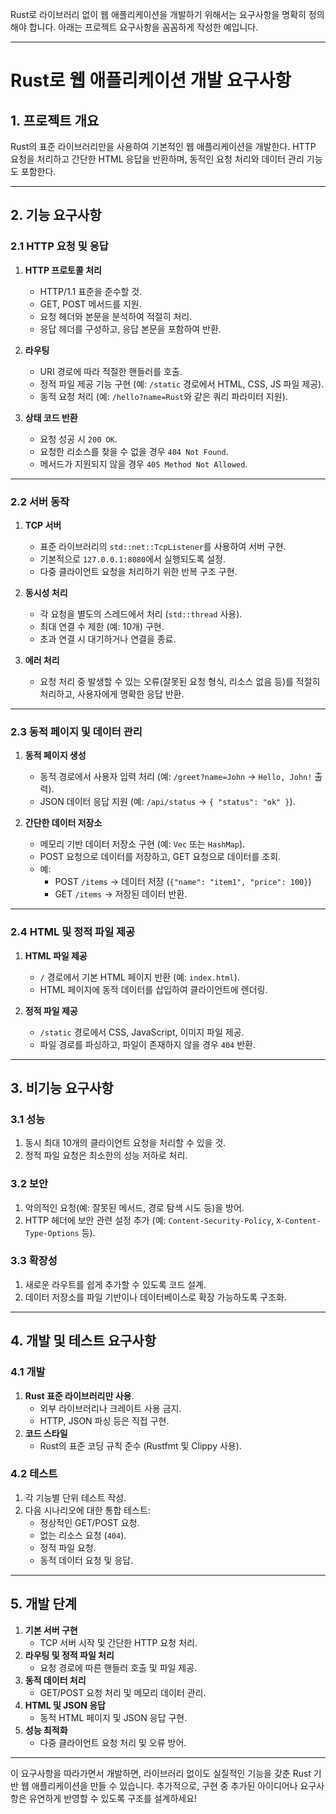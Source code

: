 Rust로 라이브러리 없이 웹 애플리케이션을 개발하기 위해서는 요구사항을 명확히 정의해야 합니다. 아래는 프로젝트 요구사항을 꼼꼼하게 작성한 예입니다.

---

# **Rust로 웹 애플리케이션 개발 요구사항**

## **1. 프로젝트 개요**
Rust의 표준 라이브러리만을 사용하여 기본적인 웹 애플리케이션을 개발한다. HTTP 요청을 처리하고 간단한 HTML 응답을 반환하며, 동적인 요청 처리와 데이터 관리 기능도 포함한다.

---

## **2. 기능 요구사항**

### **2.1 HTTP 요청 및 응답**
1. **HTTP 프로토콜 처리**
    - HTTP/1.1 표준을 준수할 것.
    - GET, POST 메서드를 지원.
    - 요청 헤더와 본문을 분석하여 적절히 처리.
    - 응답 헤더를 구성하고, 응답 본문을 포함하여 반환.

2. **라우팅**
    - URI 경로에 따라 적절한 핸들러를 호출.
    - 정적 파일 제공 기능 구현 (예: `/static` 경로에서 HTML, CSS, JS 파일 제공).
    - 동적 요청 처리 (예: `/hello?name=Rust`와 같은 쿼리 파라미터 지원).

3. **상태 코드 반환**
    - 요청 성공 시 `200 OK`.
    - 요청한 리소스를 찾을 수 없을 경우 `404 Not Found`.
    - 메서드가 지원되지 않을 경우 `405 Method Not Allowed`.

---

### **2.2 서버 동작**
1. **TCP 서버**
    - 표준 라이브러리의 `std::net::TcpListener`를 사용하여 서버 구현.
    - 기본적으로 `127.0.0.1:8080`에서 실행되도록 설정.
    - 다중 클라이언트 요청을 처리하기 위한 반복 구조 구현.

2. **동시성 처리**
    - 각 요청을 별도의 스레드에서 처리 (`std::thread` 사용).
    - 최대 연결 수 제한 (예: 10개) 구현.
    - 초과 연결 시 대기하거나 연결을 종료.

3. **에러 처리**
    - 요청 처리 중 발생할 수 있는 오류(잘못된 요청 형식, 리소스 없음 등)를 적절히 처리하고, 사용자에게 명확한 응답 반환.

---

### **2.3 동적 페이지 및 데이터 관리**
1. **동적 페이지 생성**
    - 동적 경로에서 사용자 입력 처리 (예: `/greet?name=John` → `Hello, John!` 출력).
    - JSON 데이터 응답 지원 (예: `/api/status` → `{ "status": "ok" }`).

2. **간단한 데이터 저장소**
    - 메모리 기반 데이터 저장소 구현 (예: `Vec` 또는 `HashMap`).
    - POST 요청으로 데이터를 저장하고, GET 요청으로 데이터를 조회.
    - 예:
        - POST `/items` → 데이터 저장 (`{"name": "item1", "price": 100}`)
        - GET `/items` → 저장된 데이터 반환.

---

### **2.4 HTML 및 정적 파일 제공**
1. **HTML 파일 제공**
    - `/` 경로에서 기본 HTML 페이지 반환 (예: `index.html`).
    - HTML 페이지에 동적 데이터를 삽입하여 클라이언트에 렌더링.

2. **정적 파일 제공**
    - `/static` 경로에서 CSS, JavaScript, 이미지 파일 제공.
    - 파일 경로를 파싱하고, 파일이 존재하지 않을 경우 `404` 반환.

---

## **3. 비기능 요구사항**

### **3.1 성능**
1. 동시 최대 10개의 클라이언트 요청을 처리할 수 있을 것.
2. 정적 파일 요청은 최소한의 성능 저하로 처리.

### **3.2 보안**
1. 악의적인 요청(예: 잘못된 메서드, 경로 탐색 시도 등)을 방어.
2. HTTP 헤더에 보안 관련 설정 추가 (예: `Content-Security-Policy`, `X-Content-Type-Options` 등).

### **3.3 확장성**
1. 새로운 라우트를 쉽게 추가할 수 있도록 코드 설계.
2. 데이터 저장소를 파일 기반이나 데이터베이스로 확장 가능하도록 구조화.

---

## **4. 개발 및 테스트 요구사항**

### **4.1 개발**
1. **Rust 표준 라이브러리만 사용**.
    - 외부 라이브러리나 크레이트 사용 금지.
    - HTTP, JSON 파싱 등은 직접 구현.
2. **코드 스타일**
    - Rust의 표준 코딩 규칙 준수 (Rustfmt 및 Clippy 사용).

### **4.2 테스트**
1. 각 기능별 단위 테스트 작성.
2. 다음 시나리오에 대한 통합 테스트:
    - 정상적인 GET/POST 요청.
    - 없는 리소스 요청 (`404`).
    - 정적 파일 요청.
    - 동적 데이터 요청 및 응답.

---

## **5. 개발 단계**
1. **기본 서버 구현**
    - TCP 서버 시작 및 간단한 HTTP 요청 처리.
2. **라우팅 및 정적 파일 처리**
    - 요청 경로에 따른 핸들러 호출 및 파일 제공.
3. **동적 데이터 처리**
    - GET/POST 요청 처리 및 메모리 데이터 관리.
4. **HTML 및 JSON 응답**
    - 동적 HTML 페이지 및 JSON 응답 구현.
5. **성능 최적화**
    - 다중 클라이언트 요청 처리 및 오류 방어.

---

이 요구사항을 따라가면서 개발하면, 라이브러리 없이도 실질적인 기능을 갖춘 Rust 기반 웹 애플리케이션을 만들 수 있습니다. 추가적으로, 구현 중 추가된 아이디어나 요구사항은 유연하게 반영할 수 있도록 구조를 설계하세요!